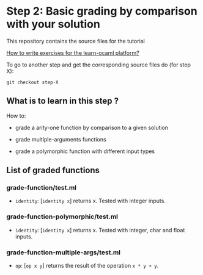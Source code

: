 #  Step 2: Basic grading by comparison with your solution

This repository contains the source files for the tutorial

[How to write exercises for the learn-ocaml platform?](https://github.com/ocaml-sf/learn-ocaml/blob/master/docs/howto-write-exercises.md)

To go to another step and get the corresponding source files do (for step X):
```
git checkout step-X
```

## What is to learn in this step ?

How to:

* grade a arity-one function by comparison to a given solution

* grade multiple-arguments functions

* grade a polymorphic function with different input types

## List of graded functions 

### grade-function/test.ml

* `identity`: [`identity x`] returns x. Tested with integer inputs.

### grade-function-polymorphic/test.ml

* `identity`: [`identity x`] returns x. Tested with integer, char and float inputs.

### grade-function-multiple-args/test.ml

* `op`: [`op x y`] returns the result of the operation `x * y + y`.



